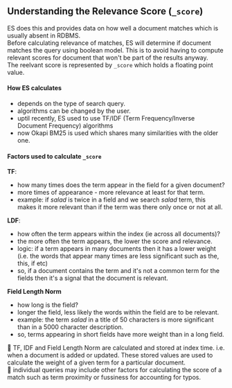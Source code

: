 ## Understanding the Relevance Score (`_score`)
ES does this and provides data on how well a document matches which is usually absent in RDBMS.  
Before calculating relevance of matches, ES will determine if document matches the query using boolean model. This is to avoid having to compute relevant scores for document that won't be part of the results anyway.  
The reelvant score is represented by `_score` which holds a floating point value.

#### How ES calculates

- depends on the type of search query.
- algorithms can be changed by the user.
- uptil recently, ES used to use TF/IDF (Term Frequency/Inverse Document Frequency) algorithms
- now Okapi BM25 is used which shares many similarities with the older one.

#### Factors used to calculate `_score`

**TF**:
- how many times does the term appear in the field for a given document?
- more times of appearance - more relevance at least for that term.
- example: if _salad_ is twice in a field and we search _salad_ term, this makes it more relevant than if the term was there only once or not at all.

**LDF**:
- how often the term appears within the index (ie across all documents)?
- the more often the term appears, the lower the score and relevance.
- logic: if a term appears in many documents then it has a lower weight (i.e. the words that appear many times are less significant such as the, this, if etc)
- so, if a document contains the term and it's not a common term for the fields then it's a signal that the document is relevant.

**Field Length Norm**
- how long is the field?
- longer the field, less likely the words within the field are to be relevant.
- example: the term _salad_ in a title of 50 characters is more significant than in a 5000 character description.
- so, terms appearing in short fields have more weight than in a long field.

:poop: TF, IDF and Field Length Norm are calculated and stored at index time. i.e. when a document is added or updated. These stored values are used to calculate the weight of a given term for a particular document.  
:poop: individual queries may include other factors for calculating the score of a match such as term proximity or fussiness for accounting for typos.

